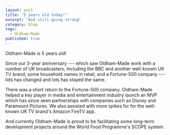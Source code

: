 ```yaml
---
layout: post
title: "5 years old today!"
excerpt: "And still going strong"
category: blog
tags:
  - Oldham-Made
published: true
---
```

Oldham-Made is 5 years old!

Since our 3-year anniversary --- which saw Oldham-Made work with a number of UK broadcasters, including the BBC 
and another well-known UK TV brand, some household names in retail, and a Fortune-500 company --- lots has changed and lots has stayed the same.

There was a short return to the Fortune-500 company. Oldham-Made helped a key player in media and entertainment industry launch an MVP which has since seen partnerships with companies such as Disney and Paramount Pictures. We also assisted with more spikes for for the well-known UK TV brand's Amazon FireTV app.

And currently Oldham-Made is proud to be facilitating some long-term development projects around the World Food Programme's SCOPE system.
